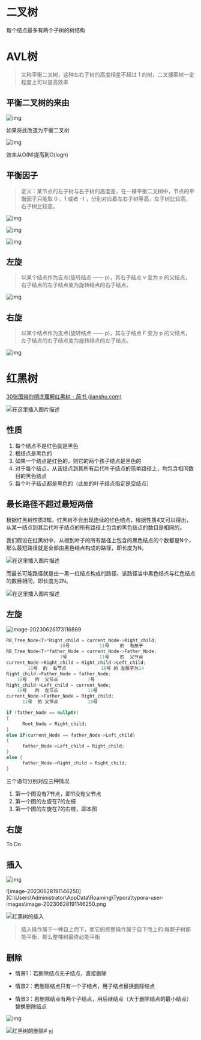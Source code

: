 # 二叉树

每个结点最多有两个子树的树结构

# AVL树

> 又称平衡二叉树，这种左右子树的高度相差不超过 1 的树，二叉搜索树一定程度上可以提高效率

## 平衡二叉树的来由

![img](https://pic3.zhimg.com/80/v2-f8e97ce8bff6af406ca2e3399be7ad5e_720w.webp)

如果将此改造为平衡二叉树

![img](https://pic4.zhimg.com/80/v2-fd82c10388b933d1c09d1fbe297984ef_720w.webp)

效率从O(N)提高到O(logn)



## 平衡因子

> 定义：某节点的左子树与右子树的高度差，在一棵平衡二叉树中，节点的平衡因子只能取 0 、1 或者 -1 ，分别对应着左右子树等高，左子树比较高，右子树比较高。

![img](https://pic4.zhimg.com/80/v2-6f2e86b1231b5df131813dc45f8f98cb_720w.webp)

![img](https://pic2.zhimg.com/80/v2-7e5f77810ff2a3a0ae6ae0c0d9443ac1_720w.webp)

![img](https://pic2.zhimg.com/80/v2-ba3929eafa5c6a32b1db0402850a321d_720w.webp)



## 左旋

> 以某个结点作为支点(旋转结点 —— p)，其右子结点  v  变为 p 的父结点，右子结点的左子结点变为旋转结点的右子结点。

![img](https://upload-images.jianshu.io/upload_images/2392382-a95db442f1b47f8a.png?imageMogr2/auto-orient/strip%7CimageView2/2/w/1000/format/webp)



## 右旋

> 以某个结点作为支点(旋转结点 —— p)，其左子结点 F 变为 p 的父结点，左子结点的右子结点变为旋转结点的左子结点。

![img](https://upload-images.jianshu.io/upload_images/2392382-0676a8e2a12e2a0b.png?imageMogr2/auto-orient/strip%7CimageView2/2/w/1000/format/webp)



# 红黑树

[30张图带你彻底理解红黑树 - 简书 (jianshu.com)](https://www.jianshu.com/p/e136ec79235c/)

![在这里插入图片描述](https://img-blog.csdnimg.cn/688c3281a2734019832e12bf28643278.png?x-oss-process=image/watermark,type_d3F5LXplbmhlaQ,shadow_50,text_Q1NETiBAMjAyMWRyYWdvbg==,size_20,color_FFFFFF,t_70,g_se,x_16#pic_center)

## 性质

1. 每个结点不是红色就是黑色
2. 根结点是黑色的
3. 如果一个结点是红色的，则它的两个孩子结点是黑色的
4. 对于每个结点，从该结点到其所有后代叶子结点的简单路径上，均包含相同数目的黑色结点
5. 每个叶子结点都是黑色的（此处的叶子结点指定是空结点）



## 最长路径不超过最短两倍

根据红黑树性质3知，红黑树不会出现连续的红色结点，根据性质4又可以得出，从某一结点到其后代叶子结点的所有路径上包含的黑色结点的数目是相同的。

我们假设在红黑树中，从根到叶子的所有路径上包含的黑色结点的个数都是N个，那么最短路径就是全部由黑色结点构成的路径，即长度为N。

![在这里插入图片描述](https://img-blog.csdnimg.cn/be20a16e9c8b4758a771ba366dbc256f.png?x-oss-process=image/watermark,type_d3F5LXplbmhlaQ,shadow_50,text_Q1NETiBAMjAyMWRyYWdvbg==,size_20,color_FFFFFF,t_70,g_se,x_16)

而最长可能路径就是由一黑一红结点构成的路径，该路径当中黑色结点与红色结点的数目相同，即长度为2N。

![在这里插入图片描述](https://img-blog.csdnimg.cn/69140de321164a74be9c1d787e8404f6.png?x-oss-process=image/watermark,type_d3F5LXplbmhlaQ,shadow_50,text_Q1NETiBAMjAyMWRyYWdvbg==,size_20,color_FFFFFF,t_70,g_se,x_16)



## 左旋

![image-20230626173116889](C:\Users\Administrator\AppData\Roaming\Typora\typora-user-images\image-20230626173116889.png)

```c++
RB_Tree_Node<T>*Right_child = current_Node->Right_child;
					18号			  11号    的	右孩子	
RB_Tree_Node<T>*father_Node = current_Node->Father_Node;
					7号			  11号    的  父节点					
current_Node->Right_child = Right_child->Left_child;
		11号  的	右节点			    18号 的 左孩子为14
Right_child->Father_Node = father_Node;
	18号	  的  父节点		   7号
Right_child->Left_child = current_Node;
    18号   的  左节点           11号
current_Node->Father_Node = Right_child;
      11号  的 父节点           18号
```



```C++
if (father_Node == nullptr)
{
      Root_Node = Right_child;
}
else if(current_Node == father_Node->Left_child)
{
      father_Node->Left_child = Right_child;
}
else {
      father_Node->Right_child = Right_child;
}
```



三个语句分别对应三种情况

1. 第一个图没有7节点，即11没有父节点
2. 第一个图的左旋在7的左枝
3. 第一个图的左旋在7的右枝，即本图



## 右旋

To Do

## 插入

![img](https://upload-images.jianshu.io/upload_images/2392382-9ac3d6b69ef7ead3.png?imageMogr2/auto-orient/strip%7CimageView2/2/w/662/format/webp)

![image-20230628191146250](C:\Users\Administrator\AppData\Roaming\Typora\typora-user-images\image-20230628191146250.png

![红黑树的插入](D:\桌面\面试准备\知识点\红黑树的插入.png)

> 插入操作属于一种自上而下，而它的修整操作属于自下而上的:每颗子树都能平衡，那么整棵树最终必能平衡



## 删除

- 情景1：若删除结点无子结点，直接删除

- 情景2：若删除结点只有一个子结点，用子结点替换删除结点

- 情景3：若删除结点有两个子结点，用后继结点（大于删除结点的最小结点）替换删除结点

  

![img](https://upload-images.jianshu.io/upload_images/2392382-db3468a5977ad998.png?imageMogr2/auto-orient/strip%7CimageView2/2/w/1000/format/webp)

![红黑树的删除](D:\桌面\面试准备\知识点\红黑树的删除.png)# yj
# 
